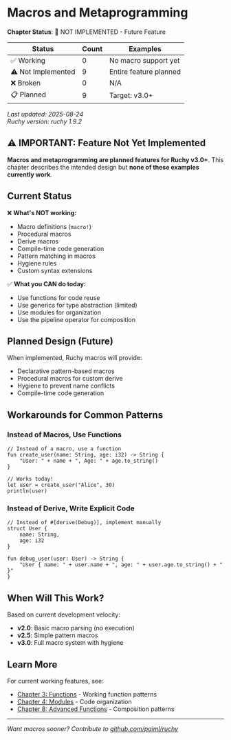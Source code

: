 # Macros and Metaprogramming

<!-- DOC_STATUS_START -->
**Chapter Status**: 🚧 NOT IMPLEMENTED - Future Feature

| Status | Count | Examples |
|--------|-------|----------|
| ✅ Working | 0 | No macro support yet |
| ⚠️ Not Implemented | 9 | Entire feature planned |
| ❌ Broken | 0 | N/A |
| 📋 Planned | 9 | Target: v3.0+ |

*Last updated: 2025-08-24*  
*Ruchy version: ruchy 1.9.2*
<!-- DOC_STATUS_END -->

## ⚠️ IMPORTANT: Feature Not Yet Implemented

**Macros and metaprogramming are planned features for Ruchy v3.0+**. This chapter describes the intended design but **none of these examples currently work**.

## Current Status

❌ **What's NOT working:**
- Macro definitions (`macro!`)
- Procedural macros
- Derive macros
- Compile-time code generation
- Pattern matching in macros
- Hygiene rules
- Custom syntax extensions

✅ **What you CAN do today:**
- Use functions for code reuse
- Use generics for type abstraction (limited)
- Use modules for organization
- Use the pipeline operator for composition

## Planned Design (Future)

When implemented, Ruchy macros will provide:
- Declarative pattern-based macros
- Procedural macros for custom derive
- Hygiene to prevent name conflicts
- Compile-time code generation

## Workarounds for Common Patterns

### Instead of Macros, Use Functions

```ruchy
// Instead of a macro, use a function
fun create_user(name: String, age: i32) -> String {
    "User: " + name + ", Age: " + age.to_string()
}

// Works today!
let user = create_user("Alice", 30)
println(user)
```

### Instead of Derive, Write Explicit Code

```ruchy
// Instead of #[derive(Debug)], implement manually
struct User {
    name: String,
    age: i32
}

fun debug_user(user: User) -> String {
    "User { name: " + user.name + ", age: " + user.age.to_string() + " }"
}
```

## When Will This Work?

Based on current development velocity:
- **v2.0**: Basic macro parsing (no execution)
- **v2.5**: Simple pattern macros
- **v3.0**: Full macro system with hygiene

## Learn More

For current working features, see:
- [Chapter 3: Functions](ch03-00-functions-tdd.md) - Working function patterns
- [Chapter 4: Modules](ch04-00-modules-tdd.md) - Code organization
- [Chapter 8: Advanced Functions](ch08-00-advanced-functions-tdd.md) - Composition patterns

---

*Want macros sooner? Contribute to [github.com/paiml/ruchy](https://github.com/paiml/ruchy)*